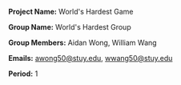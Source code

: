 **Project Name:** World's Hardest Game

**Group Name:** World's Hardest Group

**Group Members:** Aidan Wong, William Wang

**Emails:** awong50@stuy.edu, wwang50@stuy.edu

**Period:** 1
